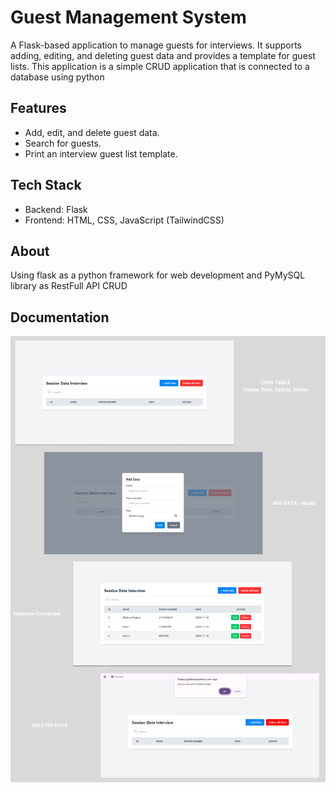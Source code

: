 # Guest Management System

A Flask-based application to manage guests for interviews. It supports adding, editing, and deleting guest data and provides a template for guest lists.
This application is a simple CRUD application that is connected to a database using python

## Features
- Add, edit, and delete guest data.
- Search for guests.
- Print an interview guest list template.

## Tech Stack
- Backend: Flask
- Frontend: HTML, CSS, JavaScript (TailwindCSS)

## About

Using flask as a python framework for web development and PyMySQL library as RestFull API CRUD

## Documentation

![App ScreenShoot](/images/Table%20CRUD.png)

